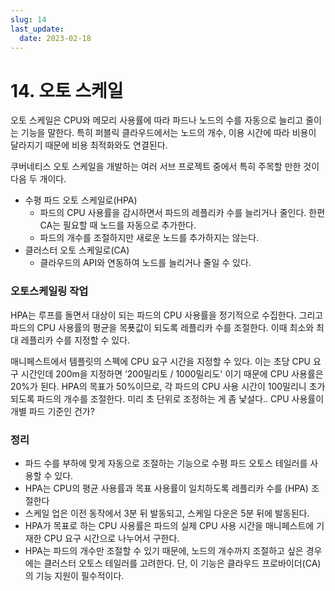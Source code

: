 ```yaml
---
slug: 14
last_update:
  date: 2023-02-18
---
```


# 14. 오토 스케일

오토 스케일은 CPU와 메모리 사용률에 따라 파드나 노드의 수를 자동으로 늘리고 줄이는 기능을 말한다. 특히 퍼블릭 클라우드에서는 노드의 개수, 이용 시간에 따라 비용이 달라지기 때문에 비용 최적화와도 연결된다.

쿠버네티스 오토 스케일을 개발하는 여러 서브 프로젝트 중에서 특히 주목할 만한 것이 다음 두 개이다.

- 수평 파드 오토 스케일로(HPA)
  - 파드의 CPU 사용률을 감시하면서 파드의 레플리카 수를 늘리거나 줄인다. 한편 CA는 필요할 때 노드를 자동으로 추가한다.
  - 파드의 개수를 조절하지만 새로운 노드를 추가하지는 않는다.
- 클러스터 오토 스케일로(CA)
  - 클라우드의 API와 연동하여 노드를 늘리거나 줄일 수 있다.

### 오토스케일링 작업

HPA는 루프를 돌면서 대상이 되는 파드의 CPU 사용률을 정기적으로 수집한다. 그리고 파드의 CPU 사용률의 평균을 목푯값이 되도록 레플리카 수를 조절한다. 이때 최소와 최대 레플리카 수를 지정할 수 있다.

매니페스트에서 템플릿의 스펙에 CPU 요구 시간을 지정할 수 있다. 이는 초당 CPU 요구 시간인데 200m을 지정하면 ‘200밀리토 / 1000밀리도' 이기 때문에 CPU 사용률은 20%가 된다. HPA의 목표가 50%이므로, 각 파드의 CPU 사용 시간이 100밀리니 초가 되도록 파드의 개수를 조절한다. 미리 초 단위로 조정하는 게 좀 낯설다.. CPU 사용률이 개별 파드 기준인 건가?

### 정리

- 파드 수를 부하에 맞게 자동으로 조절하는 기능으로 수평 파드 오토스 테일러를 사용할 수 있다.
- HPA는 CPU의 평균 사용률과 목표 사용률이 일치하도록 레플리카 수를 (HPA) 조절한다
- 스케일 업은 이전 동작에서 3분 뒤 발동되고, 스케일 다운은 5분 뒤에 발동된다.
- HPA가 목표로 하는 CPU 사용률은 파드의 실제 CPU 사용 시간을 매니페스트에 기재한 CPU 요구 시간으로 나누어서 구한다.
- HPA는 파드의 개수만 조절할 수 있기 때문에, 노드의 개수까지 조절하고 싶은 경우에는 클러스터 오토스 테일러를 고려한다. 단, 이 기능은 클라우드 프로바이더(CA)의 기능 지원이 필수적이다.
